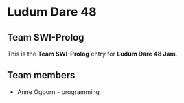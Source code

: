 # Ludum Dare 48
## Team SWI-Prolog

This is the **Team SWI-Prolog** entry for **Ludum Dare 48 Jam**.

## Team members

 * Anne Ogborn - programming
 
